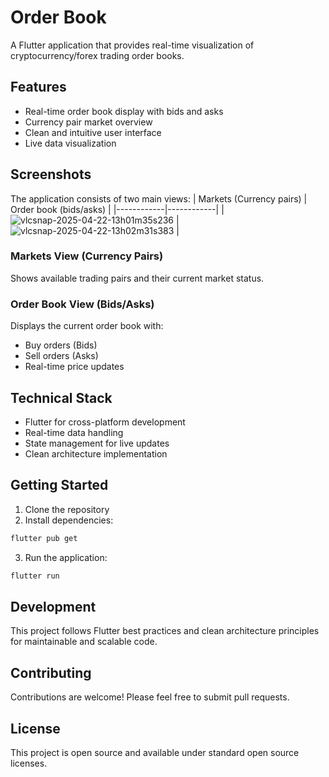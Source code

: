 # Order Book

A Flutter application that provides real-time visualization of cryptocurrency/forex trading order books.

## Features

- Real-time order book display with bids and asks
- Currency pair market overview
- Clean and intuitive user interface
- Live data visualization

## Screenshots

The application consists of two main views:
| Markets (Currency pairs) | Order book (bids/asks) |
|------------|------------|
| ![vlcsnap-2025-04-22-13h01m35s236](https://github.com/user-attachments/assets/d665782e-f57f-4065-971e-055c8acda596) | ![vlcsnap-2025-04-22-13h02m31s383](https://github.com/user-attachments/assets/8b746e0a-ef88-423c-a970-9f9a2d045f61) |

### Markets View (Currency Pairs)
Shows available trading pairs and their current market status.

### Order Book View (Bids/Asks)
Displays the current order book with:
- Buy orders (Bids) 
- Sell orders (Asks)
- Real-time price updates

## Technical Stack

- Flutter for cross-platform development
- Real-time data handling
- State management for live updates
- Clean architecture implementation

## Getting Started

1. Clone the repository
2. Install dependencies:
```bash
flutter pub get
```
3. Run the application:
```bash
flutter run
```

## Development

This project follows Flutter best practices and clean architecture principles for maintainable and scalable code.

## Contributing

Contributions are welcome! Please feel free to submit pull requests.

## License

This project is open source and available under standard open source licenses.

